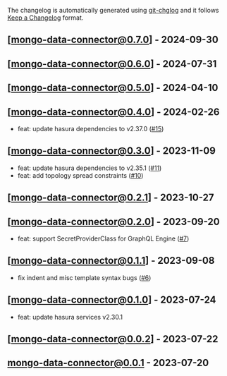 The changelog is automatically generated using [git-chglog](https://github.com/git-chglog/git-chglog) and it follows [Keep a Changelog](https://keepachangelog.com) format.


<a name="mongo-data-connector@0.7.0"></a>
## [mongo-data-connector@0.7.0] - 2024-09-30

<a name="mongo-data-connector@0.6.0"></a>
## [mongo-data-connector@0.6.0] - 2024-07-31

<a name="mongo-data-connector@0.5.0"></a>
## [mongo-data-connector@0.5.0] - 2024-04-10

<a name="mongo-data-connector@0.4.0"></a>
## [mongo-data-connector@0.4.0] - 2024-02-26
- feat: update hasura dependencies to v2.37.0 ([#15](https://github.com/hasura/helm-charts/issues/15))

<a name="mongo-data-connector@0.3.0"></a>
## [mongo-data-connector@0.3.0] - 2023-11-09
- feat: update hasura dependencies to v2.35.1 ([#11](https://github.com/hasura/helm-charts/issues/11))
- feat: add topology spread constraints ([#10](https://github.com/hasura/helm-charts/issues/10))

<a name="mongo-data-connector@0.2.1"></a>
## [mongo-data-connector@0.2.1] - 2023-10-27

<a name="mongo-data-connector@0.2.0"></a>
## [mongo-data-connector@0.2.0] - 2023-09-20
- feat: support SecretProviderClass for GraphQL Engine ([#7](https://github.com/hasura/helm-charts/issues/7))

<a name="mongo-data-connector@0.1.1"></a>
## [mongo-data-connector@0.1.1] - 2023-09-08
- fix indent and misc template syntax bugs ([#6](https://github.com/hasura/helm-charts/issues/6))

<a name="mongo-data-connector@0.1.0"></a>
## [mongo-data-connector@0.1.0] - 2023-07-24
- feat: update hasura services v2.30.1

<a name="mongo-data-connector@0.0.2"></a>
## [mongo-data-connector@0.0.2] - 2023-07-22

<a name="mongo-data-connector@0.0.1"></a>
## mongo-data-connector@0.0.1 - 2023-07-20
